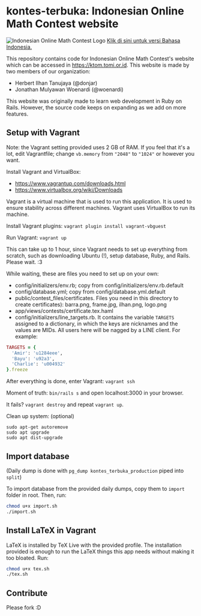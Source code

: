 # kontes-terbuka: Indonesian Online Math Contest website
![Indonesian Online Math Contest Logo](https://github.com/donjar/kontes-terbuka/raw/production/app/assets/images/logo-hires.png)
[Klik di sini untuk versi Bahasa Indonesia.](README.md)

This repository contains code for Indonesian Online Math Contest's website
which can be accessed in https://ktom.tomi.or.id. This website is made by
two members of our organization:
- Herbert Ilhan Tanujaya (@donjar)
- Jonathan Mulyawan Woenardi (@woenardi)

This website was originally made to learn web development in Ruby on Rails.
However, the source code keeps on expanding as we add on more features.

## Setup with Vagrant
Note: the Vagrant setting provided uses 2 GB of RAM. If you feel that it's
a lot, edit Vagrantfile; change `vb.memory` from `"2048"` to `"1024"` or
however you want.

Install Vagrant and VirtualBox:
- https://www.vagrantup.com/downloads.html
- https://www.virtualbox.org/wiki/Downloads

Vagrant is a virtual machine that is used to run this application. It is used
to ensure stability across different machines. Vagrant uses VirtualBox to
run its machine.

Install Vagrant plugins: `vagrant plugin install vagrant-vbguest`

Run Vagrant: `vagrant up`

This can take up to 1 hour, since Vagrant needs to set up everything from
scratch, such as downloading Ubuntu (!), setup database, Ruby, and Rails.
Please wait. :3

While waiting, these are files you need to set up on your own:
- config/initializers/env.rb; copy from config/initializers/env.rb.default
- config/database.yml; copy from config/database.yml.default
- public/contest_files/certificates. Files you need in this directory to
create certificates): barra.png, frame.jpg, ilhan.png, logo.png
- app/views/contests/certificate.tex.haml
- config/initializers/line_targets.rb. It contains the variable `TARGETS`
assigned to a dictionary, in which the keys are nicknames and the values
are MIDs. All users here will be nagged by a LINE client. For example:
```ruby
TARGETS = {
  'Amir': 'u1284eee',
  'Bayu': 'u92a3',
  'Charlie': 'u004932'
}.freeze
```

After everything is done, enter Vagrant: `vagrant ssh`

Moment of truth: `bin/rails s` and open localhost:3000 in your browser.

It fails? `vagrant destroy` and repeat `vagrant up`.

Clean up system: (optional)
```
sudo apt-get autoremove
sudo apt upgrade
sudo apt dist-upgrade
```

## Import database
(Daily dump is done with `pg_dump kontes_terbuka_production` piped into `split`)

To import database from the provided daily dumps, copy them to `import` folder
in root. Then, run:
```bash
chmod u+x import.sh
./import.sh
```

## Install LaTeX in Vagrant
LaTeX is installed by TeX Live with the provided profile. The installation
provided is enough to run the LaTeX things this app needs without making it
too bloated. Run:
```bash
chmod u+x tex.sh
./tex.sh
```

## Contribute
Please fork :D
